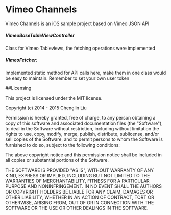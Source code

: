 
# Vimeo Channels

Vimeo Channels is an iOS sample project based on Vimeo JSON API


##### VimeoBaseTableViewController

Class for Vimeo Tableviews, the fetching operations were implemented

#####  VimeoFetcher: 

Implemented static method for API calls here, make them in one class would be easy to maintain. Remember to set your own user token

##Licensing

This project is licensed under the MIT license.

Copyright (c) 2014 - 2015 Chenglin Liu <cliu28 at stevens dot edu>

Permission is hereby granted, free of charge, to any person obtaining a copy
of this software and associated documentation files (the "Software"), to deal
in the Software without restriction, including without limitation the rights
to use, copy, modify, merge, publish, distribute, sublicense, and/or sell
copies of the Software, and to permit persons to whom the Software is
furnished to do so, subject to the following conditions:

The above copyright notice and this permission notice shall be included in
all copies or substantial portions of the Software.

THE SOFTWARE IS PROVIDED "AS IS", WITHOUT WARRANTY OF ANY KIND, EXPRESS OR
IMPLIED, INCLUDING BUT NOT LIMITED TO THE WARRANTIES OF MERCHANTABILITY,
FITNESS FOR A PARTICULAR PURPOSE AND NONINFRINGEMENT. IN NO EVENT SHALL THE
AUTHORS OR COPYRIGHT HOLDERS BE LIABLE FOR ANY CLAIM, DAMAGES OR OTHER
LIABILITY, WHETHER IN AN ACTION OF CONTRACT, TORT OR OTHERWISE, ARISING FROM,
OUT OF OR IN CONNECTION WITH THE SOFTWARE OR THE USE OR OTHER DEALINGS IN
THE SOFTWARE.

